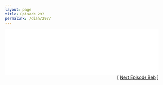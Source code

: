 ```yaml
---
layout: page
title: Episode 297
permalink: /diah/297/
---
```


<iframe allowfullscreen="true" frameborder="0" style="width:100%;" marginheight="0" marginwidth="0" mozallowfullscreen="true" scrolling="NO" src="//gdriveplayer.us/embed2.php?link=fz%252FF5um7VJj6Xiet0KC9qwhuIxZcjBa3TpHj4XZzI9n%252Fz2fuHAVTGQq0U1392aVT2N51td7Fpz2tV7pTQZB3jn%252FFMt2Redgn7DgljIq%252Bw6syUiyRHf9iSUR6ygJNmpdqlWJPq3X%252F6SgjFgFs3Radw%252Bko7UUpGqVYkTf5UmrsxbMsoklFWgvxPLJb6nZvZPURosaVJbRJTsoZmj3irygy0q&amp;no_adult=yes" webkitallowfullscreen="true"></iframe>

<div align="right">[ <a href="/diah/298/">Next Episode Beb</a> ]</div>

